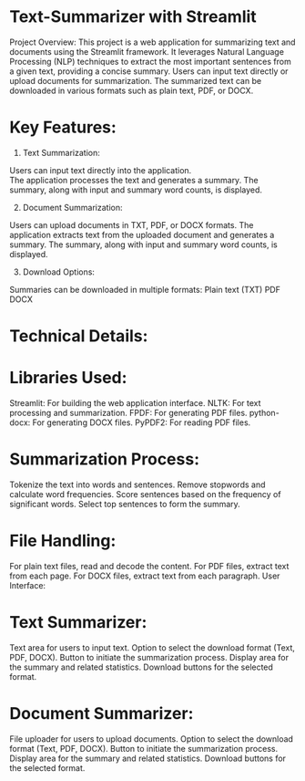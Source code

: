 # Text-Summarizer with Streamlit
Project Overview:
This project is a web application for summarizing text and documents using the Streamlit framework. It leverages Natural Language Processing (NLP) techniques to extract the most important sentences from a given text, providing a concise summary. Users can input text directly or upload documents for summarization. The summarized text can be downloaded in various formats such as plain text, PDF, or DOCX.

# Key Features:

1. Text Summarization:

Users can input text directly into the application.<br>
The application processes the text and generates a summary.
The summary, along with input and summary word counts, is displayed.

2. Document Summarization:

Users can upload documents in TXT, PDF, or DOCX formats.
The application extracts text from the uploaded document and generates a summary.
The summary, along with input and summary word counts, is displayed.

3. Download Options:

Summaries can be downloaded in multiple formats:
Plain text (TXT)
PDF
DOCX


# Technical Details:

# Libraries Used:

Streamlit: For building the web application interface.
NLTK: For text processing and summarization.
FPDF: For generating PDF files.
python-docx: For generating DOCX files.
PyPDF2: For reading PDF files.

# Summarization Process:

Tokenize the text into words and sentences.
Remove stopwords and calculate word frequencies.
Score sentences based on the frequency of significant words.
Select top sentences to form the summary.

# File Handling:

For plain text files, read and decode the content.
For PDF files, extract text from each page.
For DOCX files, extract text from each paragraph.
User Interface:

# Text Summarizer:

Text area for users to input text.
Option to select the download format (Text, PDF, DOCX).
Button to initiate the summarization process.
Display area for the summary and related statistics.
Download buttons for the selected format.

# Document Summarizer:

File uploader for users to upload documents.
Option to select the download format (Text, PDF, DOCX).
Button to initiate the summarization process.
Display area for the summary and related statistics.
Download buttons for the selected format.
